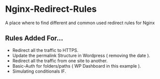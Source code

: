 # Nginx-Redirect-Rules
A place where to find different and common used redirect rules for Nginx

## Rules Added For...
 
  - Redirect all the traffic to HTTPS.
  - Update the permalink Structure in Wordpress ( removing the date ).
  - Redirect all the traffic from one site to another.
  - Basic-Auth for folders/paths ( WP Dashboard in this example ).
  - Simulating conditionals IF.
